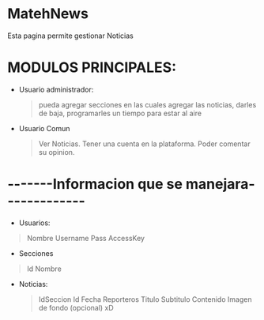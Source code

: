 # MatehNews
Esta pagina permite gestionar Noticias

# MODULOS PRINCIPALES:

* Usuario administrador: 
  > pueda agregar secciones en las cuales agregar las noticias,
  > darles de baja, 
  > programarles un tiempo para estar al aire

* Usuario Comun
  > Ver Noticias.
  > Tener una cuenta en la plataforma.
  > Poder comentar su opinion.

# -------Informacion que se manejara-------------

*  Usuarios:
 > Nombre
 > Username
 > Pass
 > AccessKey

* Secciones
 > Id
 > Nombre
 
* Noticias: 
  >IdSeccion
  > Id
  > Fecha 
  > Reporteros
  > Titulo
  > Subtitulo
  > Contenido
  > Imagen de fondo (opcional) xD
